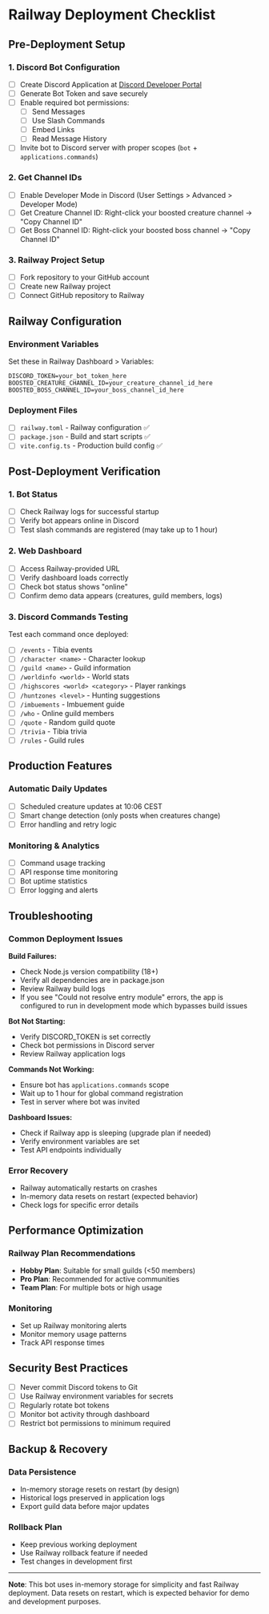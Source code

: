# Railway Deployment Checklist

## Pre-Deployment Setup

### 1. Discord Bot Configuration
- [ ] Create Discord Application at [Discord Developer Portal](https://discord.com/developers/applications)
- [ ] Generate Bot Token and save securely
- [ ] Enable required bot permissions:
  - [ ] Send Messages
  - [ ] Use Slash Commands  
  - [ ] Embed Links
  - [ ] Read Message History
- [ ] Invite bot to Discord server with proper scopes (`bot` + `applications.commands`)

### 2. Get Channel IDs
- [ ] Enable Developer Mode in Discord (User Settings > Advanced > Developer Mode)
- [ ] Get Creature Channel ID: Right-click your boosted creature channel → "Copy Channel ID"
- [ ] Get Boss Channel ID: Right-click your boosted boss channel → "Copy Channel ID"

### 3. Railway Project Setup
- [ ] Fork repository to your GitHub account
- [ ] Create new Railway project
- [ ] Connect GitHub repository to Railway

## Railway Configuration

### Environment Variables
Set these in Railway Dashboard > Variables:

```env
DISCORD_TOKEN=your_bot_token_here
BOOSTED_CREATURE_CHANNEL_ID=your_creature_channel_id_here
BOOSTED_BOSS_CHANNEL_ID=your_boss_channel_id_here
```

### Deployment Files
- [ ] `railway.toml` - Railway configuration ✅
- [ ] `package.json` - Build and start scripts ✅
- [ ] `vite.config.ts` - Production build config ✅

## Post-Deployment Verification

### 1. Bot Status
- [ ] Check Railway logs for successful startup
- [ ] Verify bot appears online in Discord
- [ ] Test slash commands are registered (may take up to 1 hour)

### 2. Web Dashboard
- [ ] Access Railway-provided URL
- [ ] Verify dashboard loads correctly
- [ ] Check bot status shows "online"
- [ ] Confirm demo data appears (creatures, guild members, logs)

### 3. Discord Commands Testing
Test each command once deployed:
- [ ] `/events` - Tibia events
- [ ] `/character <name>` - Character lookup
- [ ] `/guild <name>` - Guild information
- [ ] `/worldinfo <world>` - World stats
- [ ] `/highscores <world> <category>` - Player rankings
- [ ] `/huntzones <level>` - Hunting suggestions
- [ ] `/imbuements` - Imbuement guide
- [ ] `/who` - Online guild members
- [ ] `/quote` - Random guild quote
- [ ] `/trivia` - Tibia trivia
- [ ] `/rules` - Guild rules

## Production Features

### Automatic Daily Updates
- [ ] Scheduled creature updates at 10:06 CEST
- [ ] Smart change detection (only posts when creatures change)
- [ ] Error handling and retry logic

### Monitoring & Analytics
- [ ] Command usage tracking
- [ ] API response time monitoring
- [ ] Bot uptime statistics
- [ ] Error logging and alerts

## Troubleshooting

### Common Deployment Issues

**Build Failures:**
- Check Node.js version compatibility (18+)
- Verify all dependencies are in package.json
- Review Railway build logs
- If you see "Could not resolve entry module" errors, the app is configured to run in development mode which bypasses build issues

**Bot Not Starting:**
- Verify DISCORD_TOKEN is set correctly
- Check bot permissions in Discord server
- Review Railway application logs

**Commands Not Working:**
- Ensure bot has `applications.commands` scope
- Wait up to 1 hour for global command registration
- Test in server where bot was invited

**Dashboard Issues:**
- Check if Railway app is sleeping (upgrade plan if needed)
- Verify environment variables are set
- Test API endpoints individually

### Error Recovery
- Railway automatically restarts on crashes
- In-memory data resets on restart (expected behavior)
- Check logs for specific error details

## Performance Optimization

### Railway Plan Recommendations
- **Hobby Plan**: Suitable for small guilds (<50 members)
- **Pro Plan**: Recommended for active communities
- **Team Plan**: For multiple bots or high usage

### Monitoring
- Set up Railway monitoring alerts
- Monitor memory usage patterns
- Track API response times

## Security Best Practices

- [ ] Never commit Discord tokens to Git
- [ ] Use Railway environment variables for secrets
- [ ] Regularly rotate bot tokens
- [ ] Monitor bot activity through dashboard
- [ ] Restrict bot permissions to minimum required

## Backup & Recovery

### Data Persistence
- In-memory storage resets on restart (by design)
- Historical logs preserved in application logs
- Export guild data before major updates

### Rollback Plan
- Keep previous working deployment
- Use Railway rollback feature if needed
- Test changes in development first

---

**Note**: This bot uses in-memory storage for simplicity and fast Railway deployment. Data resets on restart, which is expected behavior for demo and development purposes.